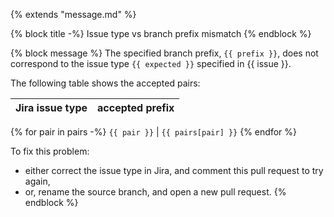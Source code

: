 {% extends "message.md" %}

{% block title -%}
Issue type vs branch prefix mismatch
{% endblock %}

{% block message %}
The specified branch prefix, `{{ prefix }}`, does not correspond
to the issue type `{{ expected }}` specified in {{ issue }}.

The following table shows the accepted pairs:

Jira issue type  |  accepted prefix
-----------------|------------------
{% for pair in pairs -%}
`{{ pair }}` | `{{ pairs[pair] }}`
{% endfor %}

To fix this problem:

- either correct the issue type in Jira, and comment this pull request to try again,
- or, rename the source branch, and open a new pull request.
{% endblock %}
